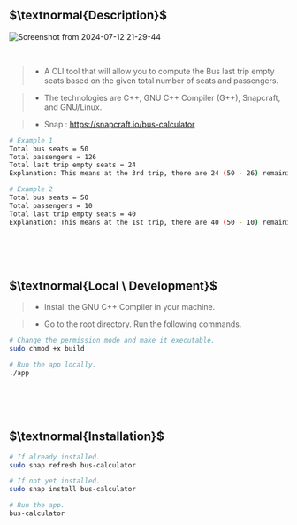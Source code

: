 ## $\textnormal{Description}$

![Screenshot from 2024-07-12 21-29-44](https://github.com/user-attachments/assets/a613d87a-9522-49d9-b0ba-36fbf74f2420)

<br />

> - A CLI tool that will allow you to compute the Bus last trip empty
    seats based on the given total number of seats and passengers.

> - The technologies are C++, GNU C++ Compiler (G++), Snapcraft, and GNU/Linux.

> - Snap : https://snapcraft.io/bus-calculator

```bash
# Example 1
Total bus seats = 50
Total passengers = 126
Total last trip empty seats = 24
Explanation: This means at the 3rd trip, there are 24 (50 - 26) remaining seats.

# Example 2
Total bus seats = 50
Total passengers = 10
Total last trip empty seats = 40
Explanation: This means at the 1st trip, there are 40 (50 - 10) remaining seats.
```


<br />
<br />
<br />



## $\textnormal{Local \ Development}$

> - Install the GNU C++ Compiler in your machine.

> - Go to the root directory. Run the following commands.

```bash
# Change the permission mode and make it executable.
sudo chmod +x build

# Run the app locally.
./app
```

<br />
<br />
<br />



## $\textnormal{Installation}$

```bash
# If already installed.
sudo snap refresh bus-calculator

# If not yet installed.
sudo snap install bus-calculator

# Run the app.
bus-calculator
```

